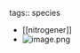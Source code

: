 tags:: species

- [[nitrogener]]
- ![image.png](https://peach-geographical-bat-397.mypinata.cloud/ipfs/QmQHtnCZrhnCDwJ3j5GqMHMEDw3n2y7XBALhvoKuWbxEWw)